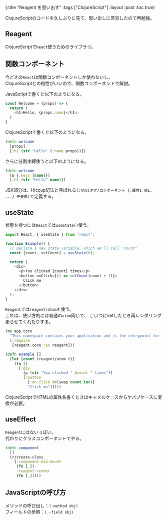 {:title "Reagent を思い出す"
 :tags  ["ClojureScript"]
 :layout :post
 :toc true}

ClojureScriptのコードを久しぶりに見て、思い出しに苦労したので再勉強。

## Reagent
ClojureScriptで`React`使うためのライブラリ。

## 関数コンポーネント
今どきの`React`は関数コンポーネントしか使わないし、  
ClojureScriptとの相性がいいので、関数コンポーネントで解説。

JavaScriptで書くと以下のようになる。
```JavaScript
const Welcome = (props) => {
  return (
    <h1>Hello, {props.name}</h1>;
  )
}
```

ClojureScriptで書くと以下のようになる。
```clojure
(defn welcome
  [props]
  [:h1 (str "Hello" (:name props))])
```

さらに分割束縛使うと以下のようになる。
```clojure
(defn welcome
  [& {:keys [name]}]
  [:h1 (str "Hello" name)])
```

JSX部分は、Hiccup記法と呼ばれる`[:htmlタグ/コンポーネント {:属性1 値1, ...} 子要素]`で定義する。

## useState
状態を持つには`React`では`useState()`使う。
```JavaScript
import React, { useState } from 'react';

function Example() {
  // Declare a new state variable, which we'll call "count"
  const [count, setCount] = useState(0);

  return (
    <div>
      <p>You clicked {count} times</p>
      <button onClick={() => setCount(count + 1)}>
        Click me
      </button>
    </div>
  );
}
```

`Reagent`では`reagent/atom`を使う。  
これは、使い方的には普通の`atom`同じで、
こいつにsetしたとき再レンダリング走らせてくれたりする。

```clojure
(ns app.core
  "This namespace contains your application and is the entrypoint for 'yarn start'."
  (:require
   [reagent.core :as reagent]))

(defn example []
  (let [count (reagent/atom 0)]
    (fn []
      [:div
        [p (str "You clicked " @count " times")]
        [:button
          {:on-click ##(swap count inc)}
          "Click me"]])))
```

ClojureScriptでHTMLの属性名書くときはキャメルケースからケバブケースに変換が必要。

## useEffect
`Reagent`にはないっぽい。  
代わりにクラスコンポーネントでやる。
```clojure
(defn component
  []
  (r/create-class
    {:component-did-mount
     (fn [_])
     :reagent-render
     (fn [_]))))
```

## JavaScriptの呼び方
メソッドの呼び出し：`(.method obj)`  
フィールドの参照：`(.-field obj)`  
